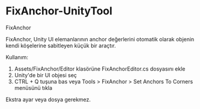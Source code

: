 # FixAnchor-UnityTool

FixAnchor

FixAnchor, Unity UI elemanlarının anchor değerlerini otomatik olarak objenin kendi köşelerine sabitleyen küçük bir araçtır.

Kullanım:
1. Assets/FixAnchor/Editor klasörüne FixAnchorEditor.cs dosyasını ekle
2. Unity'de bir UI objesi seç
3. CTRL + Q tuşuna bas veya Tools > FixAnchor > Set Anchors To Corners menüsünü tıkla

Ekstra ayar veya dosya gerekmez.

